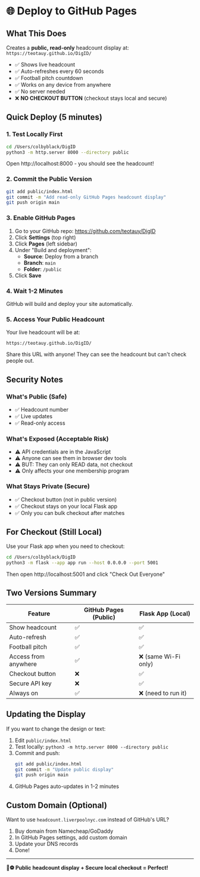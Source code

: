 # 🌐 Deploy to GitHub Pages

## What This Does

Creates a **public, read-only** headcount display at:
`https://teotauy.github.io/DigID/`

- ✅ Shows live headcount
- ✅ Auto-refreshes every 60 seconds
- ✅ Football pitch countdown
- ✅ Works on any device from anywhere
- ✅ No server needed
- ❌ **NO CHECKOUT BUTTON** (checkout stays local and secure)

## Quick Deploy (5 minutes)

### 1. Test Locally First

```bash
cd /Users/colbyblack/DigID
python3 -m http.server 8000 --directory public
```

Open http://localhost:8000 - you should see the headcount!

### 2. Commit the Public Version

```bash
git add public/index.html
git commit -m "Add read-only GitHub Pages headcount display"
git push origin main
```

### 3. Enable GitHub Pages

1. Go to your GitHub repo: https://github.com/teotauy/DigID
2. Click **Settings** (top right)
3. Click **Pages** (left sidebar)
4. Under "Build and deployment":
   - **Source**: Deploy from a branch
   - **Branch**: `main`
   - **Folder**: `/public`
5. Click **Save**

### 4. Wait 1-2 Minutes

GitHub will build and deploy your site automatically.

### 5. Access Your Public Headcount

Your live headcount will be at:
```
https://teotauy.github.io/DigID/
```

Share this URL with anyone! They can see the headcount but can't check people out.

## Security Notes

### What's Public (Safe)
- ✅ Headcount number
- ✅ Live updates
- ✅ Read-only access

### What's Exposed (Acceptable Risk)
- ⚠️ API credentials are in the JavaScript
- ⚠️ Anyone can see them in browser dev tools
- ⚠️ BUT: They can only READ data, not checkout
- ⚠️ Only affects your one membership program

### What Stays Private (Secure)
- ✅ Checkout button (not in public version)
- ✅ Checkout stays on your local Flask app
- ✅ Only you can bulk checkout after matches

## For Checkout (Still Local)

Use your Flask app when you need to checkout:

```bash
cd /Users/colbyblack/DigID
python3 -m flask --app app run --host 0.0.0.0 --port 5001
```

Then open http://localhost:5001 and click "Check Out Everyone"

## Two Versions Summary

| Feature | GitHub Pages (Public) | Flask App (Local) |
|---------|----------------------|-------------------|
| Show headcount | ✅ | ✅ |
| Auto-refresh | ✅ | ✅ |
| Football pitch | ✅ | ✅ |
| Access from anywhere | ✅ | ❌ (same Wi-Fi only) |
| Checkout button | ❌ | ✅ |
| Secure API key | ❌ | ✅ |
| Always on | ✅ | ❌ (need to run it) |

## Updating the Display

If you want to change the design or text:

1. Edit `public/index.html`
2. Test locally: `python3 -m http.server 8000 --directory public`
3. Commit and push:
   ```bash
   git add public/index.html
   git commit -m "Update public display"
   git push origin main
   ```
4. GitHub Pages auto-updates in 1-2 minutes

## Custom Domain (Optional)

Want to use `headcount.liverpoolnyc.com` instead of GitHub's URL?

1. Buy domain from Namecheap/GoDaddy
2. In GitHub Pages settings, add custom domain
3. Update your DNS records
4. Done!

---

**🔴⚽ Public headcount display + Secure local checkout = Perfect!**

